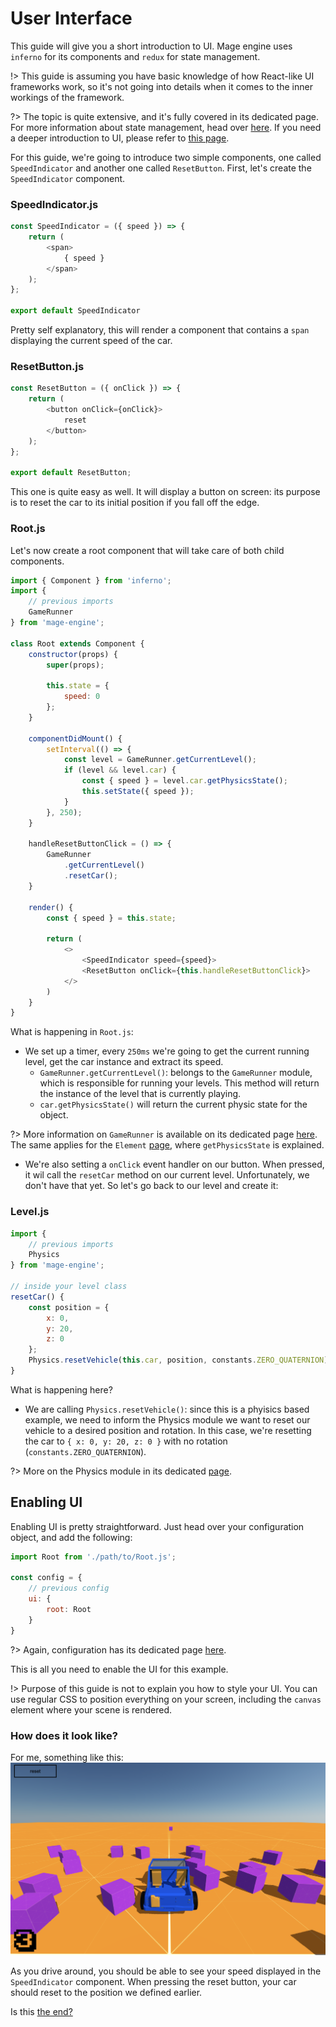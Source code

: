 # User Interface

This guide will give you a short introduction to UI. Mage engine uses `inferno` for its components and `redux` for state management.

!> This guide is assuming you have basic knowledge of how React-like UI frameworks work, so it's not going into details when it comes to the inner workings of the framework.

?>  The topic is quite extensive, and it's fully covered in its dedicated page. For more information about state management, head over [here](/engine/advanced/state_management.md). If you need a deeper introduction to UI, please refer to [this page](/engine/advanced/ui.md).

For this guide, we're going to introduce two simple components, one called `SpeedIndicator` and another one called `ResetButton`.
First, let's create the `SpeedIndicator` component.

### SpeedIndicator.js

```js
const SpeedIndicator = ({ speed }) => {
    return (
        <span>
            { speed }
        </span>
    );
};

export default SpeedIndicator
```

Pretty self explanatory, this will render a component that contains a `span` displaying the current speed of the car.

### ResetButton.js

```js
const ResetButton = ({ onClick }) => {
    return (
        <button onClick={onClick}>
            reset
        </button>
    );
};

export default ResetButton;
```

This one is quite easy as well. It will display a button on screen: its purpose is to reset the car to its initial position if you fall off the edge.

### Root.js

Let's now create a root component that will take care of both child components.

```js
import { Component } from 'inferno';
import {
    // previous imports
    GameRunner
} from 'mage-engine';

class Root extends Component {
    constructor(props) {
        super(props);

        this.state = {
            speed: 0
        };
    }

    componentDidMount() {
        setInterval(() => {
            const level = GameRunner.getCurrentLevel();
            if (level && level.car) {
                const { speed } = level.car.getPhysicsState();
                this.setState({ speed });
            }
        }, 250);
    }

    handleResetButtonClick = () => {
        GameRunner
            .getCurrentLevel()
            .resetCar();
    }

    render() {
        const { speed } = this.state;

        return (
            <>
                <SpeedIndicator speed={speed}>
                <ResetButton onClick={this.handleResetButtonClick}>
            </>
        )
    }
}
```

What is happening in `Root.js`:
- We set up a timer, every `250ms` we're going to get the current running level, get the car instance and extract its speed.
  - `GameRunner.getCurrentLevel()`: belongs to the `GameRunner` module, which is responsible for running your levels. This method will return the instance of the level that is currently playing.
  - `car.getPhysicsState()` will return the current physic state for the object.

?> More information on `GameRunner` is available on its dedicated page [here](/engine/advanced/gamerunner.md). The same applies for the `Element` [page](/engine/advanced/core/element.md), where `getPhysicsState` is explained.

- We're also setting a `onClick` event handler on our button. When pressed, it wil call the `resetCar` method on our current level. Unfortunately, we don't have that yet. So let's go back to our level and create it:

### Level.js
```js
import {
    // previous imports
    Physics
} from 'mage-engine';

// inside your level class
resetCar() {
    const position = {
        x: 0, 
        y: 20,
        z: 0
    };
    Physics.resetVehicle(this.car, position, constants.ZERO_QUATERNION);
}
```

What is happening here?
- We are calling `Physics.resetVehicle()`: since this is a phyisics based example, we need to inform the Physics module we want to reset our vehicle to a desired position and rotation. In this case, we're resetting the car to `{ x: 0, y: 20, z: 0 }` with no rotation (`constants.ZERO_QUATERNION`).

?> More on the Physics module in its dedicated [page](/engine/advanced/physics.md).

## Enabling UI

Enabling UI is pretty straightforward. Just head over your configuration object, and add the following:

```js
import Root from './path/to/Root.js';

const config = {
    // previous config
    ui: {
        root: Root
    }
}
```

?> Again, configuration has its dedicated page [here](/engine/advanced/configuration.md).

This is all you need to enable the UI for this example.

!> Purpose of this guide is not to explain you how to style your UI. You can use regular CSS to position everything on your screen, including the `canvas` element where your scene is rendered.

### How does it look like?
For me, something like this: 
![Driving with UI](img/driving_ui.png "driving car with UI showing speed and reset button")

As you drive around, you should be able to see your speed displayed in the `SpeedIndicator` component. When pressing the reset button, your car should reset to the position we defined earlier.

Is this [the end?](/engine/getting-started/the_end.md)